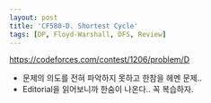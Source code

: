 ```yaml
---
layout: post
title: 'CF580-D. Shortest Cycle'
tags: [DP, Floyd-Warshall, DFS, Review]
---
```


<https://codeforces.com/contest/1206/problem/D>

- 문제의 의도를 전혀 파악하지 못하고 한참을 헤멘 문제..
- Editorial을 읽어보니까 한숨이 나온다.. 꼭 복습하자.